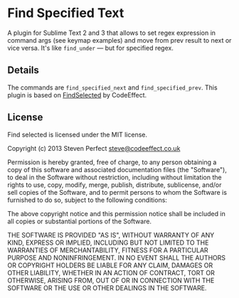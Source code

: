 # Find Specified Text #

A plugin for Sublime Text 2 and 3 that allows to set regex expression in command args (see keymap examples) and move from prev result to next or vice versa. It's like `find_under` — but for specified regex.

## Details ##

The commands are `find_specified_next` and `find_specified_prev`. This plugin is based on [FindSelected](https://github.com/CodeEffect/FindSelected) by CodeEffect.

## License ##

Find selected is licensed under the MIT license.

  Copyright (c) 2013 Steven Perfect <steve@codeeffect.co.uk>

  Permission is hereby granted, free of charge, to any person obtaining a copy
  of this software and associated documentation files (the "Software"), to deal
  in the Software without restriction, including without limitation the rights
  to use, copy, modify, merge, publish, distribute, sublicense, and/or sell
  copies of the Software, and to permit persons to whom the Software is
  furnished to do so, subject to the following conditions:

  The above copyright notice and this permission notice shall be included in
  all copies or substantial portions of the Software.

  THE SOFTWARE IS PROVIDED "AS IS", WITHOUT WARRANTY OF ANY KIND, EXPRESS OR
  IMPLIED, INCLUDING BUT NOT LIMITED TO THE WARRANTIES OF MERCHANTABILITY,
  FITNESS FOR A PARTICULAR PURPOSE AND NONINFRINGEMENT. IN NO EVENT SHALL THE
  AUTHORS OR COPYRIGHT HOLDERS BE LIABLE FOR ANY CLAIM, DAMAGES OR OTHER
  LIABILITY, WHETHER IN AN ACTION OF CONTRACT, TORT OR OTHERWISE, ARISING FROM,
  OUT OF OR IN CONNECTION WITH THE SOFTWARE OR THE USE OR OTHER DEALINGS IN
  THE SOFTWARE.
